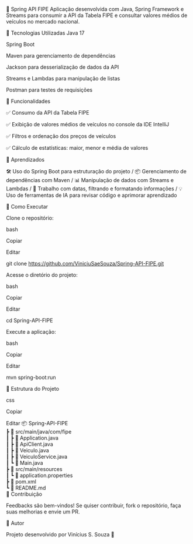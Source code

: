🚀 Spring API FIPE
Aplicação desenvolvida com Java, Spring Framework e Streams para consumir a API da Tabela FIPE e consultar valores médios de veículos no mercado nacional.

📌 Tecnologias Utilizadas
Java 17

Spring Boot

Maven para gerenciamento de dependências

Jackson para desserialização de dados da API

Streams e Lambdas para manipulação de listas

Postman para testes de requisições

🔧 Funcionalidades

✅ Consumo da API da Tabela FIPE

✅ Exibição de valores médios de veículos no console da IDE IntelliJ

✅ Filtros e ordenação dos preços de veículos

✅ Cálculo de estatísticas: maior, menor e média de valores

📖 Aprendizados

🛠️ Uso do Spring Boot para estruturação do projeto / 📦 Gerenciamento de dependências com Maven / 📊 Manipulação de dados com Streams e Lambdas / 📅 Trabalho com datas, filtrando e formatando informações / 💡 Uso de ferramentas de IA para revisar código e aprimorar aprendizado

🚀 Como Executar

Clone o repositório:

bash

Copiar

Editar

git clone https://github.com/ViniciuSaeSouza/Spring-API-FIPE.git

Acesse o diretório do projeto:

bash

Copiar

Editar

cd Spring-API-FIPE

Execute a aplicação:

bash

Copiar

Editar

mvn spring-boot:run

📂 Estrutura do Projeto

css

Copiar

Editar
📦 Spring-API-FIPE  
 ┣ 📂 src/main/java/com/fipe  
 ┃ ┣ 📜 Application.java  
 ┃ ┣ 📜 ApiClient.java  
 ┃ ┣ 📜 Veiculo.java  
 ┃ ┣ 📜 VeiculoService.java  
 ┃ ┗ 📜 Main.java  
 ┣ 📂 src/main/resources  
 ┃ ┗ 📜 application.properties  
 ┣ 📜 pom.xml  
 ┗ 📜 README.md  
🤝 Contribuição

Feedbacks são bem-vindos! Se quiser contribuir, fork o repositório, faça suas melhorias e envie um PR.

📌 Autor

Projeto desenvolvido por Vinícius S. Souza 🚀
